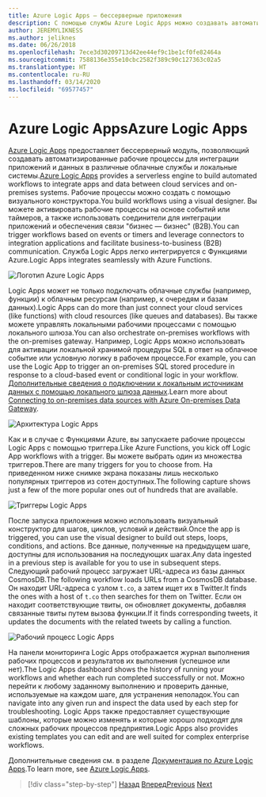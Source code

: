 ```yaml
---
title: Azure Logic Apps — бессерверные приложения
description: С помощью службы Azure Logic Apps можно создавать автоматические масштабируемые рабочие процессы для интеграции приложений и данных в различные облачные службы и локальные системы.
author: JEREMYLIKNESS
ms.author: jeliknes
ms.date: 06/26/2018
ms.openlocfilehash: 7ece3d30209713d42ee44ef9c1be1cf0fe82464a
ms.sourcegitcommit: 7588136e355e10cbc2582f389c90c127363c02a5
ms.translationtype: HT
ms.contentlocale: ru-RU
ms.lasthandoff: 03/14/2020
ms.locfileid: "69577457"
---
```

# <a name="azure-logic-apps"></a><span data-ttu-id="7960b-103">Azure Logic Apps</span><span class="sxs-lookup"><span data-stu-id="7960b-103">Azure Logic Apps</span></span>

<span data-ttu-id="7960b-104">[Azure Logic Apps](https://docs.microsoft.com/azure/logic-apps) предоставляет бессерверный модуль, позволяющий создавать автоматизированные рабочие процессы для интеграции приложений и данных в различные облачные службы и локальные системы.</span><span class="sxs-lookup"><span data-stu-id="7960b-104">[Azure Logic Apps](https://docs.microsoft.com/azure/logic-apps) provides a serverless engine to build automated workflows to integrate apps and data between cloud services and on-premises systems.</span></span> <span data-ttu-id="7960b-105">Рабочие процессы можно создать с помощью визуального конструктора.</span><span class="sxs-lookup"><span data-stu-id="7960b-105">You build workflows using a visual designer.</span></span> <span data-ttu-id="7960b-106">Вы можете активировать рабочие процессы на основе событий или таймеров, а также использовать соединители для интеграции приложений и обеспечения связи "бизнес — бизнес" (B2B).</span><span class="sxs-lookup"><span data-stu-id="7960b-106">You can trigger workflows based on events or timers and leverage connectors to integration applications and facilitate business-to-business (B2B) communication.</span></span> <span data-ttu-id="7960b-107">Служба Logic Apps легко интегрируется с Функциями Azure.</span><span class="sxs-lookup"><span data-stu-id="7960b-107">Logic Apps integrates seamlessly with Azure Functions.</span></span>

![Логотип Azure Logic Apps](./media/logic-apps-logo.png)

<span data-ttu-id="7960b-109">Logic Apps может не только подключать облачные службы (например, функции) к облачным ресурсам (например, к очередям и базам данных).</span><span class="sxs-lookup"><span data-stu-id="7960b-109">Logic Apps can do more than just connect your cloud services (like functions) with cloud resources (like queues and databases).</span></span> <span data-ttu-id="7960b-110">Вы также можете управлять локальными рабочими процессами с помощью локального шлюза.</span><span class="sxs-lookup"><span data-stu-id="7960b-110">You can also orchestrate on-premises workflows with the on-premises gateway.</span></span> <span data-ttu-id="7960b-111">Например, Logic Apps можно использовать для активации локальной хранимой процедуры SQL в ответ на облачное событие или условную логику в рабочем процессе.</span><span class="sxs-lookup"><span data-stu-id="7960b-111">For example, you can use the Logic App to trigger an on-premises SQL stored procedure in response to a cloud-based event or conditional logic in your workflow.</span></span> <span data-ttu-id="7960b-112">[Дополнительные сведения о подключении к локальным источникам данных с помощью локального шлюза данных](https://docs.microsoft.com/azure/analysis-services/analysis-services-gateway).</span><span class="sxs-lookup"><span data-stu-id="7960b-112">Learn more about [Connecting to on-premises data sources with Azure On-premises Data Gateway](https://docs.microsoft.com/azure/analysis-services/analysis-services-gateway).</span></span>

![Архитектура Logic Apps](./media/logic-apps-architecture.png)

<span data-ttu-id="7960b-114">Как и в случае с Функциями Azure, вы запускаете рабочие процессы Logic Apps с помощью триггера.</span><span class="sxs-lookup"><span data-stu-id="7960b-114">Like Azure Functions, you kick off Logic App workflows with a trigger.</span></span> <span data-ttu-id="7960b-115">Вы можете выбрать один из множества триггеров.</span><span class="sxs-lookup"><span data-stu-id="7960b-115">There are many triggers for you to choose from.</span></span> <span data-ttu-id="7960b-116">На приведенном ниже снимке экрана показаны лишь несколько популярных триггеров из сотен доступных.</span><span class="sxs-lookup"><span data-stu-id="7960b-116">The following capture shows just a few of the more popular ones out of hundreds that are available.</span></span>

![Триггеры Logic Apps](./media/logic-app-triggers.png)

<span data-ttu-id="7960b-118">После запуска приложения можно использовать визуальный конструктор для шагов, циклов, условий и действий.</span><span class="sxs-lookup"><span data-stu-id="7960b-118">Once the app is triggered, you can use the visual designer to build out steps, loops, conditions, and actions.</span></span> <span data-ttu-id="7960b-119">Все данные, полученные на предыдущем шаге, доступны для использования на последующих шагах.</span><span class="sxs-lookup"><span data-stu-id="7960b-119">Any data ingested in a previous step is available for you to use in subsequent steps.</span></span> <span data-ttu-id="7960b-120">Следующий рабочий процесс загружает URL-адреса из базы данных CosmosDB.</span><span class="sxs-lookup"><span data-stu-id="7960b-120">The following workflow loads URLs from a CosmosDB database.</span></span> <span data-ttu-id="7960b-121">Он находит URL-адреса с узлом `t.co`, а затем ищет их в Twitter.</span><span class="sxs-lookup"><span data-stu-id="7960b-121">It finds the ones with a host of `t.co` then searches for them on Twitter.</span></span> <span data-ttu-id="7960b-122">Если он находит соответствующие твиты, он обновляет документы, добавляя связанные твиты путем вызова функции.</span><span class="sxs-lookup"><span data-stu-id="7960b-122">If it finds corresponding tweets, it updates the documents with the related tweets by calling a function.</span></span>

![Рабочий процесс Logic Apps](./media/logic-app-workflow.png)

<span data-ttu-id="7960b-124">На панели мониторинга Logic Apps отображается журнал выполнения рабочих процессов и результатов их выполнения (успешное или нет).</span><span class="sxs-lookup"><span data-stu-id="7960b-124">The Logic Apps dashboard shows the history of running your workflows and whether each run completed successfully or not.</span></span> <span data-ttu-id="7960b-125">Можно перейти к любому заданному выполнению и проверить данные, используемые на каждом шаге, для устранения неполадок.</span><span class="sxs-lookup"><span data-stu-id="7960b-125">You can navigate into any given run and inspect the data used by each step for troubleshooting.</span></span> <span data-ttu-id="7960b-126">Logic Apps также предоставляет существующие шаблоны, которые можно изменять и которые хорошо подходят для сложных рабочих процессов предприятия.</span><span class="sxs-lookup"><span data-stu-id="7960b-126">Logic Apps also provides existing templates you can edit and are well suited for complex enterprise workflows.</span></span>

<span data-ttu-id="7960b-127">Дополнительные сведения см. в разделе [Документация по Azure Logic Apps](https://docs.microsoft.com/azure/logic-apps).</span><span class="sxs-lookup"><span data-stu-id="7960b-127">To learn more, see [Azure Logic Apps](https://docs.microsoft.com/azure/logic-apps).</span></span>

>[!div class="step-by-step"]
><span data-ttu-id="7960b-128">[Назад](application-insights.md)
>[Вперед](event-grid.md)</span><span class="sxs-lookup"><span data-stu-id="7960b-128">[Previous](application-insights.md)
[Next](event-grid.md)</span></span>

